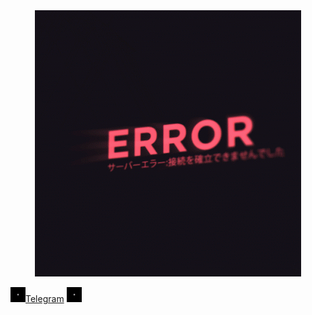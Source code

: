 <div align="center" width="100%" height="10">
    <img src="error.gif" alt="error" display='block' max-width='100%' height='auto'>
</div>

<img src="point.gif" alt="point" width="24" /><a href="https://t.me/Kravetsin" target="_blank">Telegram</a>
<img src="point.gif" alt="point" width="24" />

<!-- [Telegram](https://t.me/Kravetsin) -->
